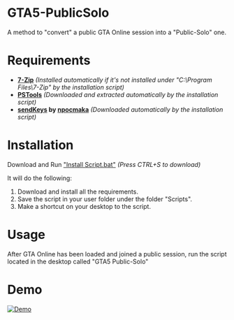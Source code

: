 # GTA5-PublicSolo
A method to "convert" a public GTA Online session into a "Public-Solo" one.

# Requirements
- **[7-Zip](https://www.7-zip.org/)** *(Installed automatically if it's not installed under "C:\Program Files\7-Zip" by the installation script)*
- **[PSTools](https://docs.microsoft.com/en-us/sysinternals/downloads/pstools)** *(Downloaded and extracted automatically by the installation script)*
- **[sendKeys](https://github.com/npocmaka/batch.scripts/blob/master/hybrids/jscript/sendKeys.bat) by [npocmaka](https://github.com/npocmaka)** *(Downloaded automatically by the installation script)*

# Installation
Download and Run ["Install Script.bat"](https://raw.githubusercontent.com/ronron555/GTA5-PublicSolo/main/Install%20Script.bat) *(Press CTRL+S to download)*

It will do the following:
1. Download and install all the requirements.
2. Save the script in your user folder under the folder "Scripts".
3. Make a shortcut on your desktop to the script.

# Usage
After GTA Online has been loaded and joined a public session, run the script located in the desktop called "GTA5 Public-Solo"

# Demo
[![Demo](https://img.youtube.com/vi/SpXpD9s5ZJI/0.jpg)](https://www.youtube.com/watch?v=SpXpD9s5ZJI)
